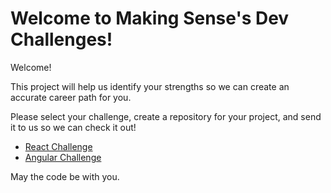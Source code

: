 # Welcome to Making Sense's Dev Challenges!

Welcome!

This project will help us identify your strengths so we can create an accurate career path for you.

Please select your challenge, create a repository for your project, and send it to us so we can check it out!

- [React Challenge](React/README.md)
- [Angular Challenge](Angular1.x/README.md)

May the code be with you.
